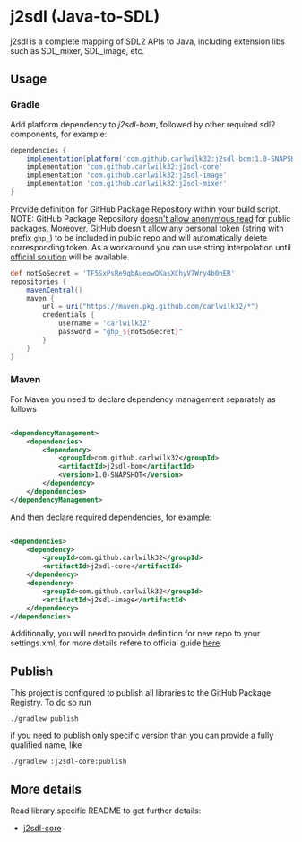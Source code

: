 j2sdl (Java-to-SDL)
========

j2sdl is a complete mapping of SDL2 APIs to Java, including extension libs such as SDL_mixer, SDL_image, etc.

## Usage

### Gradle

Add platform dependency to *j2sdl-bom*, followed by other required sdl2 components, for example:

```groovy
dependencies {
    implementation(platform('com.github.carlwilk32:j2sdl-bom:1.0-SNAPSHOT'))
    implementation 'com.github.carlwilk32:j2sdl-core'
    implementation 'com.github.carlwilk32:j2sdl-image'
    implementation 'com.github.carlwilk32:j2sdl-mixer'
}
``` 

Provide definition for GitHub Package Repository within your build script.
NOTE: GitHub Package
Repository [doesn't allow anonymous read](https://docs.github.com/en/packages/learn-github-packages/introduction-to-github-packages#authenticating-to-github-packages)
for public packages. Moreover, GitHub doesn't allow any personal token (string with prefix `ghp_`) to be included in
public repo and will automatically delete corresponding token. As a workaround you can use string interpolation
until [official solution](https://github.com/orgs/community/discussions/26634) will be available.

```groovy
def notSoSecret = 'TF5SxPsRe9qbAueowQKasXChyV7Wry4b0nER'
repositories {
    mavenCentral()
    maven {
        url = uri("https://maven.pkg.github.com/carlwilk32/*")
        credentials {
            username = 'carlwilk32'
            password = "ghp_${notSoSecret}"
        }
    }
}
```

### Maven

For Maven you need to declare dependency management separately as follows

```xml

<dependencyManagement>
    <dependencies>
        <dependency>
            <groupId>com.github.carlwilk32</groupId>
            <artifactId>j2sdl-bom</artifactId>
            <version>1.0-SNAPSHOT</version>
        </dependency>
    </dependencies>
</dependencyManagement>
```

And then declare required dependencies, for example:

```xml

<dependencies>
    <dependency>
        <groupId>com.github.carlwilk32</groupId>
        <artifactId>j2sdl-core</artifactId>
    </dependency>
    <dependency>
        <groupId>com.github.carlwilk32</groupId>
        <artifactId>j2sdl-image</artifactId>
    </dependency>
</dependencies>
```

Additionally, you will need to provide definition for new repo to your settings.xml, for more details refere to official
guide [here](https://docs.github.com/en/packages/working-with-a-github-packages-registry/working-with-the-apache-maven-registry#authenticating-with-a-personal-access-token).

## Publish

This project is configured to publish all libraries to the GitHub Package Registry.
To do so run

```shell
./gradlew publish
```

if you need to publish only specific version than you can provide a fully qualified name, like

```shell
./gradlew :j2sdl-core:publish
```

## More details

Read library specific README to get further details:

- [j2sdl-core](j2sdl-core/README.md)
